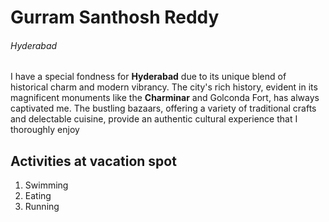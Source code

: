 # Gurram Santhosh Reddy
###### Hyderabad
I have a special fondness for **Hyderabad** due to its unique blend of historical charm and modern vibrancy. The city's rich history, evident in its magnificent monuments like the **Charminar** and Golconda Fort, has always captivated me. The bustling bazaars, offering a variety of traditional crafts and delectable cuisine, provide an authentic cultural experience that I thoroughly enjoy

## Activities at vacation spot
1. Swimming
2. Eating
3. Running